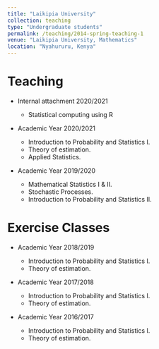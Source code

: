 ```yaml
---
title: "Laikipia University"
collection: teaching
type: "Undergraduate students"
permalink: /teaching/2014-spring-teaching-1
venue: "Laikipia University, Mathematics"
location: "Nyahururu, Kenya"
---
```


Teaching
======
* Internal attachment 2020/2021
  * Statistical computing using R
    
* Academic Year 2020/2021
  * Introduction to Probability and Statistics I.
  * Theory of estimation.
  * Applied Statistics.

* Academic Year 2019/2020
  * Mathematical Statistics I & II.
  * Stochastic Processes.
  * Introduction to Probability and Statistics II.
    
Exercise Classes
======
* Academic Year 2018/2019
  * Introduction to Probability and Statistics I.
  * Theory of estimation.
    
* Academic Year 2017/2018
  * Introduction to Probability and Statistics I.
  * Theory of estimation.
  
* Academic Year 2016/2017
  * Introduction to Probability and Statistics I.
  * Theory of estimation.
  
